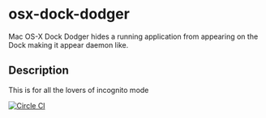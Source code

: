 # osx-dock-dodger
Mac OS-X Dock Dodger hides a running application from appearing on the Dock making it appear daemon like.

## Description
This is for all the lovers of incognito mode

[![Circle CI](https://circleci.com/gh/denisKaranja/osx-dock-dodger.svg?style=svg)](https://circleci.com/gh/denisKaranja/osx-dock-dodger)